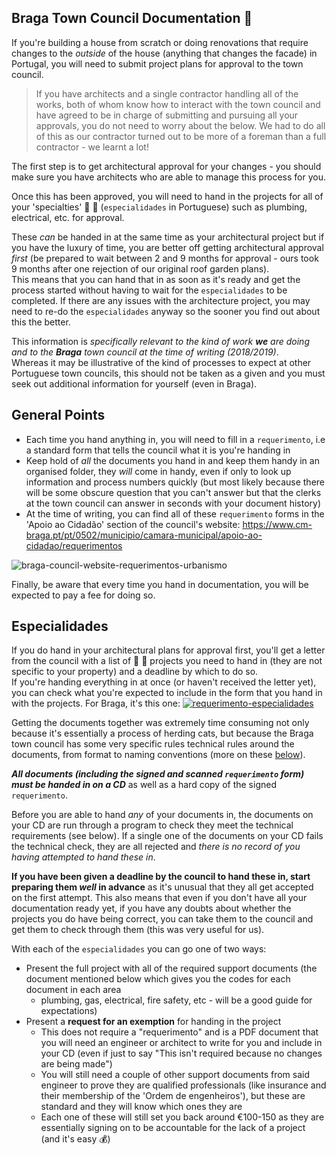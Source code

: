 ## Braga Town Council Documentation :bookmark_tabs:

If you're building a house from scratch or doing renovations that require
changes to the _outside_ of the house (anything that changes the facade) in
Portugal, you will need to submit project plans for approval to the town council.

> If you have architects and a single contractor handling all of the works, both
of whom know how to interact with the town council and have agreed to be in
charge of submitting and pursuing all your approvals, you do not need to worry
about the below. We had to do all of this as our contractor turned out to be
more of a foreman than a full contractor - we learnt a lot!

The first step is to get architectural approval for your changes - you should
make sure you have architects who are able to manage this process for you.

Once this has been approved, you will need to hand in the projects for all of
your 'specialties' :wrench: :nut_and_bolt: (`especialidades` in Portuguese)
such as plumbing, electrical, etc. for approval.

These _can_ be handed in at the same time as your architectural project but if
you have the luxury of time, you are better off getting architectural approval
_first_ (be prepared to wait between 2 and 9 months for approval - ours took
9 months after one rejection of our original roof garden plans).  
This means that you can hand that in as soon as it's ready and get
the process started without having to wait for the `especialidades` to be
completed. If there are any issues with the architecture project, you may need to re-do
the `especialidades` anyway so the sooner you find out about this the better.

This information is _specifically relevant to the kind of work **we** are doing
and to the **Braga** town council at the time of writing (2018/2019)_.   
Whereas it may be illustrative of the kind of processes to expect at other
Portuguese town councils, this should not be taken as a given and you must
seek out additional information for yourself (even in Braga).


## General Points
+ Each time you hand anything in, you will need to fill in a `requerimento`,
i.e a standard form that tells the council what it is you're handing in
+ Keep hold of _all_ the documents you hand in and keep them handy in an
organised folder, they _will_ come in handy, even if only to look up information
and process numbers quickly (but most likely because there will be some
obscure question that you can't answer but that the clerks at the town council
can answer in seconds with your document history)
+ At the time of writing, you can find all of these `requerimento` forms in the
'Apoio ao Cidadão' section of the council's website:
 https://www.cm-braga.pt/pt/0502/municipio/camara-municipal/apoio-ao-cidadao/requerimentos

![braga-council-website-requerimentos-urbanismo](https://user-images.githubusercontent.com/4185328/55278597-50adfe00-5306-11e9-8ce3-b85dbe351612.png)

Finally, be aware that every time you hand in documentation, you will be expected
to pay a fee for doing so.

## Especialidades
If you do hand in your architectural plans for approval first, you'll get a
letter from the council with a list of :wrench: :nut_and_bolt: projects you need
to hand in (they are not specific to your property) and a deadline by which to do so.  
If you're handing everything in at once (or haven't received the letter yet), you
can check what you're expected to include in the form that you hand in with the
projects. For Braga, it's this one:
[![requerimento-especialidades](https://user-images.githubusercontent.com/4185328/55279305-6673f100-530f-11e9-94bf-264c45af8bc8.png)](https://www.cm-braga.pt/pt/0502/municipio/camara-municipal/apoio-ao-cidadao/requerimentos/item/item-1-7861/download)

Getting the documents together was extremely time consuming not only because
it's essentially a process of herding cats, but because the Braga town council
has some very specific rules technical rules around the documents,
from format to naming conventions (more on these [below](#the-gotchas)).

***All documents (including the signed and scanned `requerimento` form)
must be handed in on a CD*** as well as a hard copy of the signed `requerimento`.

Before you are able to hand _any_ of your documents in, the documents on your
CD are run through a program to check they meet the technical requirements
(see below). If a single one of the documents on your CD fails the
technical check, they are all rejected and _there is no record of you having
attempted to hand these in_.

**If you have been given a deadline by the council
to hand these in, start preparing them _well_ in advance** as it's unusual that
they all get accepted on the first attempt. This also means that even if you
don't have all your documentation ready yet, if you have any doubts about whether
the projects you do have being correct, you can take them to the council and get
them to check through them (this was very useful for us).

With each of the `especialidades` you can go one of two ways:
+ Present the full project with all of the required support documents (the document
  mentioned below which gives you the codes for each document in each area
  - plumbing, gas, electrical, fire safety, etc - will be a good guide for expectations)
+ Present a **request for an exemption** for handing in the project
  + This does not require a "requerimento" and is a PDF document that you will
  need an engineer or architect to write for you and include in your CD
  (even if just to say "This isn't required because no changes are being made")
  + You will still need a couple of other support documents from said engineer to
  prove they are qualified professionals (like insurance and their membership of
  the 'Ordem de engenheiros'), but these are standard and they will know which
  ones they are
  + Each one of these will still set you back around €100-150 as they are essentially
  signing on to be accountable for the lack of a project (and it's easy :moneybag:)
